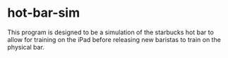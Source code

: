 # hot-bar-sim
This program is designed to be a simulation of the starbucks hot bar to allow for training on the iPad before releasing new baristas to train on the physical bar. 
